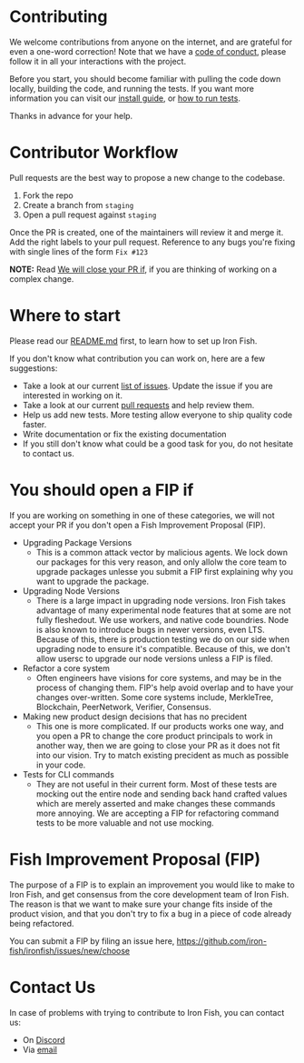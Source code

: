 # Contributing

We welcome contributions from anyone on the internet, and are grateful for even a one-word correction! Note that we have a [code of conduct](./CODE_OF_CONDUCT.md), please follow it in all your interactions with the project.

Before you start, you should become familiar with pulling the code down locally, building the code, and running the tests. If you want more information you can visit our [install guide](https://github.com/iron-fish/ironfish#install), or [how to run tests](https://github.com/iron-fish/ironfish#running-tests).

Thanks in advance for your help.

# Contributor Workflow

Pull requests are the best way to propose a new change to the codebase.

1. Fork the repo
1. Create a branch from `staging`
1. Open a pull request against `staging`

Once the PR is created, one of the maintainers will review it and merge it. Add the right labels to your pull request. Reference to any bugs you're fixing with single lines of the form `Fix #123`

**NOTE:** Read [We will close your PR if](we-will-close-your-pr-if), if you are thinking of working on a complex change.

# Where to start

Please read our [README.md](./README.md) first, to learn how to set up Iron Fish.

If you don't know what contribution you can work on, here are a few suggestions:
* Take a look at our current [list of issues](https://github.com/iron-fish/ironfish/issues). Update the issue if you are interested in working on it.
* Take a look at our current [pull requests](https://github.com/iron-fish/ironfish/pulls) and help review them.
* Help us add new tests. More testing allow everyone to ship quality code faster.
* Write documentation or fix the existing documentation
* If you still don't know what could be a good task for you, do not hesitate to contact us.

# You should open a FIP if

If you are working on something in one of these categories, we will not accept your PR if you don't open a Fish Improvement Proposal (FIP).

 - Upgrading Package Versions
   - This is a common attack vector by malicious agents. We lock down our packages for this very reason, and only allolw the core team to upgrade packages unlesse you submit a FIP first explaining why you want to upgrade the package.
 - Upgrading Node Versions
   - There is a large impact  in upgrading node versions. Iron Fish takes advantage of many experimental node features that at some are not fully fleshedout. We use workers, and native code boundries. Node is also known to introduce bugs in newer versions, even LTS. Because of this, there is production testing we do on our side when upgrading node to ensure it's compatible. Because of this, we don't allow usersc to upgrade our node versions unless a FIP is filed.
 - Refactor a core system
   - Often engineers have visions for core systems, and may be in the process of changing them. FIP's help avoid overlap and to have your changes over-written. Some core systems include, MerkleTree, Blockchain, PeerNetwork, Verifier, Consensus.
 - Making new product design decisions that has no precident
   - This one is more complicated. If our products works one way, and you open a PR to change the core product principals to work in another way, then we are going to close your PR as it does not fit into our vision. Try to match existing precident as much as possible in your code.
 - Tests for CLI commands
   - They are not useful in their current form. Most of these tests are mocking out the entire node and sending back hand crafted values which are merely asserted and make changes these commands more annoying. We are accepting a FIP for refactoring command tests to be more valuable and not use mocking.


# Fish Improvement Proposal (FIP)

The purpose of a FIP is to explain an improvement you would like to make to Iron Fish, and get consensus from the core development team of Iron Fish. The reason is that we want to make sure your change fits inside of the product vision, and that you don't try to fix a bug in a piece of code already being refactored.

You can submit a FIP by filing an issue here, https://github.com/iron-fish/ironfish/issues/new/choose


# Contact Us

In case of problems with trying to contribute to Iron Fish, you can contact us:
* On [Discord](https://discord.gg/ironfish)
* Via [email](contact@ironfish.network)
